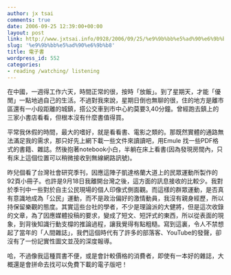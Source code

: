 ```yaml
---
author: jx tsai
comments: true
date: 2006-09-25 12:39:00+00:00
layout: post
link: http://www.jxtsai.info/0928/2006/09/25/%e9%9b%bb%e5%ad%90%e6%9b%b8/
slug: '%e9%9b%bb%e5%ad%90%e6%9b%b8'
title: 電子書
wordpress_id: 552
categories:
- reading /watching/ listening
---
```


在中國，一週得工作六天，時間正常的很，按時「放飯」。到了星期天，才能「優閒」一點地過自己的生活。不過對我來說，星期日倒也無聊的很，住的地方是離市區還有一小段距離的城鎮，搭公交車到市中心約莫要3,40分鐘。曾經跑去鎮上的三家小書店看看，但根本沒有什麼書值得買。

平常我休假的時間，最大的嗜好，就是看看書、電影之類的。那既然實體的通路無法滿足我的需求，那只好先上網下載一些文件來讀讀吧，用Emule 找一些PDF格式的書籍、雜誌。然後抱著notebook小白，半躺在床上看書(因為發現房間內，只有床上這個位置可以稍微接收到無線網路訊號)。

昨兒個看了台灣社會研究季刊，因應這陣子凱達格蘭大道上的民眾運動所製作的92頁小冊子。也許是9月18日我離開台灣之後，這方面的訊息接收的比較少。我對於季刊中一些對於自主公民現場的個人印像式側面觀。而這樣的群眾運動，是否真有意識地成為「公民」運動，而不是政治偏好的激情動員，我沒有親身經歷，所以持保留樂觀的態度。其實這些台社的學者，不少是理論派的大健將，但是這次收錄的文章，為了因應媒體投稿的要求，變成了短文、短評式的東西，所以從表面的現象，到背後知識行動支橕的推論過程，讓我覺得有點粗糙。寫到這裏，令人不禁想起了當年的「人間雜誌」，我們這個時代有了許多的部落客、YouTube的發聲，卻沒有了一份記實性圖文並茂的深度報導。

哈，不過像我這種買書不便，或是會計較價格的消費者，即使有一本好的雜誌，大概還是會拼命去找可以免費下載的電子版吧！
